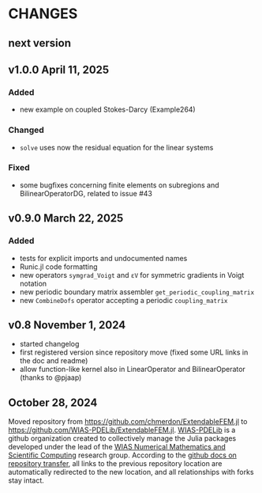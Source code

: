 # CHANGES

## next version

## v1.0.0 April 11, 2025

### Added

  - new example on coupled Stokes-Darcy (Example264)

### Changed

  - `solve` uses now the residual equation for the linear systems

### Fixed

  - some bugfixes concerning finite elements on subregions and BilinearOperatorDG, related to issue #43

## v0.9.0 March 22, 2025

### Added

  - tests for explicit imports and undocumented names
  - Runic.jl code formatting
  - new operators `symgrad_Voigt` and `εV` for symmetric gradients in Voigt notation
  - new periodic boundary matrix assembler `get_periodic_coupling_matrix`
  - new `CombineDofs` operator accepting a periodic `coupling_matrix`

## v0.8 November 1, 2024
  - started changelog
  - first registered version since repository move (fixed some URL links in the doc and readme)
  - allow function-like kernel also in LinearOperator and BilinearOperator (thanks to @pjaap)

## October 28, 2024

Moved repository from https://github.com/chmerdon/ExtendableFEM.jl to https://github.com/WIAS-PDELib/ExtendableFEM.jl.
[WIAS-PDELib](https://github.com/WIAS-PDELib/) is a github organization created to collectively manage the Julia packages developed under
the lead of the [WIAS Numerical Mathematics and Scientific Computing](https://wias-berlin.de/research/rgs/fg3)  research group.
According to the [github docs on repository transfer](https://docs.github.com/en/repositories/creating-and-managing-repositories/transferring-a-repository#whats-transferred-with-a-repository),
all links to the previous repository location are automatically redirected to the new location, and all relationships with forks stay intact.
